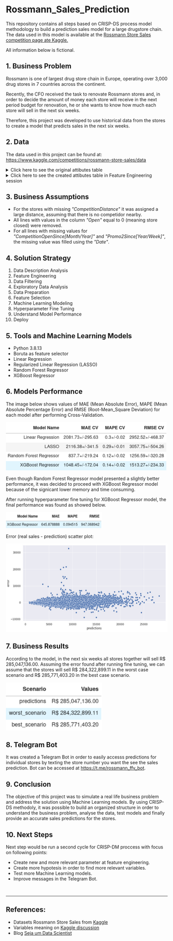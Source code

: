 # Rossmann_Sales_Prediction

This repository contains all steps based on CRISP-DS process model methodology to build a prediction sales model for a large drugstore chain. The data used in this model is available at the [Rossmann Store Sales competition page ate Kaggle.](https://www.kaggle.com/competitions/rossmann-store-sales/overview/description)

All information below is fictional.

## 1. Business Problem

Rossmann is one of largest drug store chain in Europe, operating over 3,000 drug stores in 7 countries across the continent.

Recently, the CFO received the task to renovate Rossmann stores and, in order to decide the amount of money each store will receive in the next period budget for renovation, he or she wants to know how much each store will sell in the next six weeks.

Therefore, this project was developed to use historical data from the stores to create a model that predicts sales in the next six weeks.

## 2. Data

The data used in this project can be found at:<br>
https://www.kaggle.com/competitions/rossmann-store-sales/data
<br>

<details><summary>Click here to see the original attibutes table</summary><br>
  
Attribute | Definition
------------ | -------------
|Id  | an Id that represents a (Store, Date) duple within the test set|
|Store | a unique Id for each store|
|Sales| the turnover for any given day (this is what you are predicting)|
|Customers | the number of customers on a given day|
|Open | an indicator for whether the store was open: 0 = closed, 1 = open|
|StateHoliday  | indicates a state holiday. Normally all stores, with few exceptions, are closed on state holidays. Note that all schools are closed on public holidays and weekends. a = public holiday, b = Easter holiday, c = Christmas, 0 = None|
|SchoolHoliday | indicates if the (Store, Date) was affected by the closure of public schools|
|StoreType| differentiates between 4 different store models: a, b, c, d|
|Assortment | describes an assortment level: a = basic, b = extra, c = extended|
|CompetitionDistance | distance in meters to the nearest competitor store|
|CompetitionOpenSince[Month/Year]| Agives the approximate year and month of the time the nearest competitor was opened|
|Promo  | indicates whether a store is running a promo on that day|
|Promo2 | Promo2 is a continuing and consecutive promotion for some stores: 0 = store is not participating, 1 = store is participating|
|Promo2Since[Year/Week]  | describes the year and calendar week when the store started participating in Promo2|
|PromoInterval | describes the consecutive intervals Promo2 is started, naming the months the promotion is started anew. E.g. "Feb,May,Aug,Nov" means each round starts in February, May, August, November of any given year for that store|
</details>


<details><summary>Click here to see the created attibutes table in Feature Engineering session</summary><br>
  
Attribute | Definition
------------ | -------------
|year  | year the sale took place|
|month | month the sale took place|
|day| day the sale took place|
|week_of_year | week number of the year the sale took place|
|year_week | year and week number the sale took place|
|competition_time_month  | number of months competition started|
|promo_time_week| number of weeks since promotion has began based on sales date|
</details>

## 3. Business Assumptions

* For the stores with missing <i>"CompetitionDistance"</i> it was assigned a large distance, assuming that there is no competidor nearby.
* All lines with values in the column <i>"Open"</i> equal to 0 (meaning store closed) were removed.
* For all lines with missing values for <i>"CompetitionOpenSince[Month/Year]"</i> and <i>"Promo2Since[Year/Week]"</i>, the missing value was filled using the <i>"Date"</i>.

## 4. Solution Strategy

1. Data Description Analysis
2. Feature Engineering
3. Data Filtering
4. Exploratory Data Analysis
5. Data Preparation
6. Feature Selection
7. Machine Learning Modeling 
8. Hyperparameter Fine Tuning
9. Understand Model Performance
10. Deploy

## 5. Tools and Machine Learning Models

* Python 3.8.13
* Boruta as feature selector
* Linear Regression
* Regularized Linear Regression (LASSO)
* Random Forest Regressor
* XGBoost Regressor

## 6. Models Performance

The image below shows values of MAE (Mean Absolute Error), MAPE (Mean Absolute Percentage Error) and RMSE (Root-Mean_Square Deviation) for each model after performing Cross-Validation.

<img src="https://github.com/felipefvasconcelos/Rossman_Sales_Prediction/blob/main/assets/cross_val.png" width="500" height="150"><br>

Even though Random Forest Regressor model presented a slightly better performance, it was decided to proceed with XGBoost Regressor model because of the signicant lower memory and time consuming.

After running hyperparameter fine tuning for XGBoost Regressor model, the final performance was found as showed below.

<img src="https://github.com/felipefvasconcelos/Rossman_Sales_Prediction/blob/main/assets/final_performance.png" width="300" height="50"><br>

Error (real sales - prediction) scatter plot:

<img src="https://github.com/felipefvasconcelos/Rossman_Sales_Prediction/blob/main/assets/error.png" width="600" height="275"><br>

## 7. Business Results

According to the model, in the next six weeks all stores together will sell R$ 285,047,136.00. Assuming the error found after running fine tuning, we can assume that the stores will sell R$ 284,322,899.11 in the worst case scenario and R$ 285,771,403.20 in the best case scenario.

<img src="https://github.com/felipefvasconcelos/Rossman_Sales_Prediction/blob/main/assets/Scenarios.png" width="300" height="150"><br>

## 8. Telegram Bot

It was created a Telegram Bot in order to easily accesss predictions for individual stores by texting the store number you want the see the sales prediction. Bot can be accessed at https://t.me/rossmann_ffv_bot.

## 9. Conclusion

The objective of this project was to simulate a real life business problem and address the solution using Machine Learning models. By using CRISP-DS methodoly, it was possible to build an organized structure in order to understand the business problem, analyse the data, test models and finally provide an accurate sales predictions for the stores. 

## 10. Next Steps
Next step would be run a second cycle for CRISP-DM proccess with focus on following points:
* Create new and more relevant parameter at feature engineering.
* Create more hypotesis in order to find more relevant variables.
* Test more Machine Learning models.
* Improve messages in the Telegram Bot.
<br>

---
## References:

* Datasets Rossmann Store Sales from [Kaggle](https://www.kaggle.com/competitions/rossmann-store-sales/data)
* Variables meaning on [Kaggle discussion](https://www.kaggle.com/competitions/rossmann-store-sales/overview)
* Blog [Seja um Data Scientist](https://sejaumdatascientist.com/os-5-projetos-de-data-science-que-fara-o-recrutador-olhar-para-voce/)
